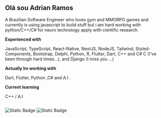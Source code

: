 ## Olá sou Adrian Ramos
A Brazilian Software Engineer who loves gym and MMORPG games and currently is using javascript to build stuff but i am hard working with python/C++/C# for neuro technology apply with cientific research.

**Experienced with**

JavaScript, TypeScript, React-Native, NextJS, NodeJS, Tailwind, Styled-Components, Bootstrap, Delphi, Python, R, Flutter, Dart, C++ and C# C (I've been through hard times...), and Django (I miss you ...)

**Actually Im working with**

Dart, Flutter, Python ,C# and A.I .

**Current learning**

C++ / A.I

##
![Static Badge](https://img.shields.io/badge/Profile_Views-56-blue)
![Static Badge](https://img.shields.io/badge/Commit%20Recent-168-green)
